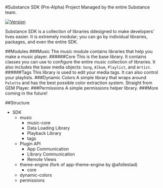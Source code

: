 #Substance SDK (Pre-Alpha)
Project Managed by the entire Substance team.

[![Version](https://jitpack.io/v/SubstanceMobile/SDK.svg)](https://jitpack.io/#SubstanceMobile/SDK)

Substance SDK is a collection of libraries ddesigned to make developers' lives easier. It is extremely modular; you can go by individual libraries, packages, and even the entire SDK.

##Modules
###Music
The music module contains libraries that help you make a music player.
######Core
This is the base library. It contains classes you can use to configure the entire music collection of libraries. It also includes the base media objects: `Song`, `Album`, `Playlist`, and `Artist`.
######Tags
This library is used to edit your media tags. It can also control your playlists.
###Dynamic Colors
A simple library that wraps around `Palette` and has the best possible color extraction system. Straight from GEM Player.
###Permissions
A simple permissions helper library.
###More coming in the future!


##Structure
* SDK
    * music
       * music-core
       * Data Loading Library
       * Playback Library
       * tags
    * Plugin API
       * App Communication
       * Library Communication
       * Remote Views
    * theme-engine (fork of app-theme-engine by @afollestad)
       * core
    * dynamic-colors
    * permissions
